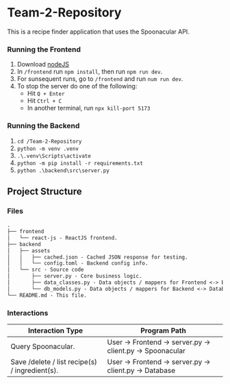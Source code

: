 # Team-2-Repository
This is a recipe finder application that uses the Spoonacular API.

### Running the Frontend
1. Download [nodeJS](https://nodejs.org/en/download/)
2. In `/frontend` run `npm install`, then run `npm run dev`.
3. For sunsequent runs, go to `/frontend` and run `num run dev`.
4. To stop the server do one of the following:
    - Hit `Q + Enter`
    - Hit `Ctrl + C`
    - In another terminal, run `npx kill-port 5173`

### Running the Backend
1. `cd /Team-2-Repository`
2. `python -m venv .venv`
3. `.\.venv\Scripts\activate`
4. `python -m pip install -r requirements.txt`
5. `python .\backend\src\server.py`

## Project Structure
### Files
```markdown
.
├── frontend
│   └── react-js - ReactJS frontend.
├── backend
│   ├── assets
│   │   ├── cached.json - Cached JSON response for testing.
│   │   └── config.toml - Backend config info.
│   └── src - Source code
│       ├── server.py - Core business logic.
│       ├── data_classes.py - Data objects / mappers for Frontend <-> Backend data transfer.
│       └── db_models.py - Data objects / mappers for Backend <-> Database data transfer.
└── README.md - This file.
```
### Interactions
| Interaction Type                                   | Program Path                                              |
| -------------------------------------------------- | --------------------------------------------------------- |
| Query Spoonacular.                                 | User -> Frontend -> server.py -> client.py -> Spoonacular |
| Save /delete / list recipe(s) / ingredient(s).<br> | User -> Frontend -> server.py -> client.py -> Database    |